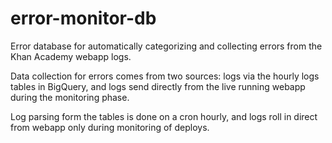 error-monitor-db
================

Error database for automatically categorizing and collecting errors from the 
Khan Academy webapp logs.

Data collection for errors comes from two sources: logs via the hourly logs 
tables in BigQuery, and logs send directly from the live running webapp during 
the monitoring phase.

Log parsing form the tables is done on a cron hourly, and logs roll in direct 
from webapp only during monitoring of deploys.
